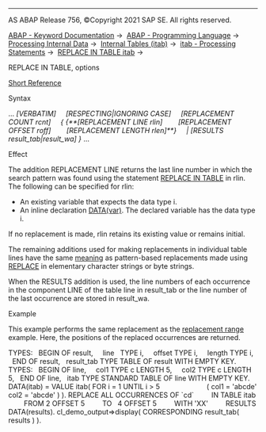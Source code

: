   

* * *

AS ABAP Release 756, ©Copyright 2021 SAP SE. All rights reserved.

[ABAP - Keyword Documentation](https://help.sap.com/doc/abapdocu_756_index_htm/7.56/en-US/abenabap.htm) →  [ABAP - Programming Language](https://help.sap.com/doc/abapdocu_756_index_htm/7.56/en-US/abenabap_reference.htm) →  [Processing Internal Data](https://help.sap.com/doc/abapdocu_756_index_htm/7.56/en-US/abenabap_data_working.htm) →  [Internal Tables (itab)](https://help.sap.com/doc/abapdocu_756_index_htm/7.56/en-US/abenitab.htm) →  [itab - Processing Statements](https://help.sap.com/doc/abapdocu_756_index_htm/7.56/en-US/abentable_processing_statements.htm) →  [REPLACE IN TABLE itab](https://help.sap.com/doc/abapdocu_756_index_htm/7.56/en-US/abapreplace_itab.htm) → 

REPLACE IN TABLE, options

[Short Reference](https://help.sap.com/doc/abapdocu_756_index_htm/7.56/en-US/abapreplace_shortref.htm)

Syntax

... *\[*VERBATIM*\]*
    *\[*RESPECTING*|*IGNORING CASE*\]*
    *\[*REPLACEMENT COUNT rcnt*\]*
    *{* *{**\[*REPLACEMENT LINE rlin*\]*
       *\[*REPLACEMENT OFFSET roff*\]*
       *\[*REPLACEMENT LENGTH rlen*\]**}*
    *|* *\[*RESULTS result\_tab*|*result\_wa*\]* *}* ...

Effect

The addition REPLACEMENT LINE returns the last line number in which the search pattern was found using the statement [REPLACE IN TABLE](https://help.sap.com/doc/abapdocu_756_index_htm/7.56/en-US/abapreplace_itab.htm) in rlin. The following can be specified for rlin:

-   An existing variable that expects the data type i.
-   An inline declaration [DATA(var)](https://help.sap.com/doc/abapdocu_756_index_htm/7.56/en-US/abendata_inline.htm). The declared variable has the data type i.

If no replacement is made, rlin retains its existing value or remains initial.

The remaining additions used for making replacements in individual table lines have the same [meaning](https://help.sap.com/doc/abapdocu_756_index_htm/7.56/en-US/abapreplace_options.htm) as pattern-based replacements made using [REPLACE](https://help.sap.com/doc/abapdocu_756_index_htm/7.56/en-US/abapreplace_in_pattern.htm) in elementary character strings or byte strings.

When the RESULTS addition is used, the line numbers of each occurrence in the component LINE of the table line in result\_tab or the line number of the last occurrence are stored in result\_wa.

Example

This example performs the same replacement as the [replacement range](https://help.sap.com/doc/abapdocu_756_index_htm/7.56/en-US/abapreplace_table_range.htm) example. Here, the positions of the replaced occurrences are returned.

TYPES:
  BEGIN OF result,
    line   TYPE i,
    offset TYPE i,
    length TYPE i,
  END OF result,
  result\_tab TYPE TABLE OF result WITH EMPTY KEY.
TYPES:
  BEGIN OF line,
    col1 TYPE c LENGTH 5,
    col2 TYPE c LENGTH 5,
  END OF line,
  itab TYPE STANDARD TABLE OF line WITH EMPTY KEY.
DATA(itab) = VALUE itab( FOR i = 1 UNTIL i > 5
                       ( col1 = 'abcde' col2 = 'abcde' ) ).
REPLACE ALL OCCURRENCES OF \`cd\`
        IN TABLE itab
        FROM 2 OFFSET 5
        TO   4 OFFSET 5
        WITH 'XX'
        RESULTS DATA(results).
cl\_demo\_output=>display( CORRESPONDING result\_tab( results ) ).